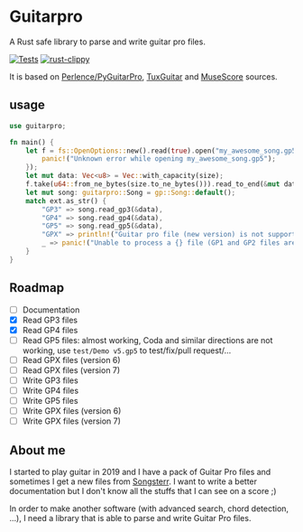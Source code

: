 # Guitarpro

A Rust safe library to parse and write guitar pro files.

[![Tests](https://github.com/slundi/guitarpro/actions/workflows/rust.yml/badge.svg)](https://github.com/slundi/guitarpro/actions/workflows/rust.yml) [![rust-clippy](https://github.com/slundi/guitarpro/actions/workflows/rust-clippy.yml/badge.svg)](https://github.com/slundi/guitarpro/actions/workflows/rust-clippy.yml)

It is based on [Perlence/PyGuitarPro](https://github.com/Perlence/PyGuitarPro), [TuxGuitar](http://tuxguitar.com.ar/) and [MuseScore](https://musescore.org) sources.

## usage

```rust
use guitarpro;

fn main() {
    let f = fs::OpenOptions::new().read(true).open("my_awesome_song.gp5").unwrap_or_else(|_error| {
        panic!("Unknown error while opening my_awesome_song.gp5");
    });
    let mut data: Vec<u8> = Vec::with_capacity(size);
    f.take(u64::from_ne_bytes(size.to_ne_bytes())).read_to_end(&mut data).unwrap_or_else(|_error|{panic!("Unable to read file contents");});
    let mut song: guitarpro::Song = gp::Song::default();
    match ext.as_str() {
        "GP3" => song.read_gp3(&data),
        "GP4" => song.read_gp4(&data),
        "GP5" => song.read_gp5(&data),
        "GPX" => println!("Guitar pro file (new version) is not supported yet"), //new Guitar Pro files
        _ => panic!("Unable to process a {} file (GP1 and GP2 files are not supported)", ext),
    }
}
```

## Roadmap

* [ ] Documentation
* [x] Read GP3 files
* [x] Read GP4 files
* [ ] Read GP5 files: almost working, Coda and similar directions are not working, use `test/Demo v5.gp5` to test/fix/pull request/...
* [ ] Read GPX files (version 6)
* [ ] Read GPX files (version 7)
* [ ] Write GP3 files
* [ ] Write GP4 files
* [ ] Write GP5 files
* [ ] Write GPX files (version 6)
* [ ] Write GPX files (version 7)

## About me

I started to play guitar in 2019 and I have a pack of Guitar Pro files and sometimes I get a new files from [Songsterr](https://www.songsterr.com/). I want to write a better documentation but I don't know all the stuffs that I can see on a score ;)

In order to make another software (with advanced search, chord detection, ...), I need a library that is able to parse and write Guitar Pro files.
